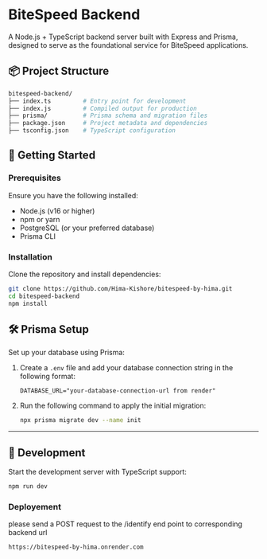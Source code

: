 # BiteSpeed Backend

A Node.js + TypeScript backend server built with Express and Prisma, designed to serve as the foundational service for BiteSpeed applications.

## 📦 Project Structure

```bash
bitespeed-backend/
├── index.ts         # Entry point for development
├── index.js         # Compiled output for production
├── prisma/          # Prisma schema and migration files
├── package.json     # Project metadata and dependencies
├── tsconfig.json    # TypeScript configuration
```

## 🚀 Getting Started

### Prerequisites

Ensure you have the following installed:

- Node.js (v16 or higher)
- npm or yarn
- PostgreSQL (or your preferred database)
- Prisma CLI

### Installation

Clone the repository and install dependencies:

```bash
git clone https://github.com/Hima-Kishore/bitespeed-by-hima.git
cd bitespeed-backend
npm install
```

## 🛠️ Prisma Setup

Set up your database using Prisma:

1. Create a `.env` file and add your database connection string in the following format:

    ```env
    DATABASE_URL="your-database-connection-url from render"
    ```

2. Run the following command to apply the initial migration:

    ```bash
    npx prisma migrate dev --name init
    ```

---

## 🔧 Development

Start the development server with TypeScript support:

```bash
npm run dev
```

### Deployement

please send a POST request to the /identify end point to corresponding backend url

```bash
https://bitespeed-by-hima.onrender.com
```


